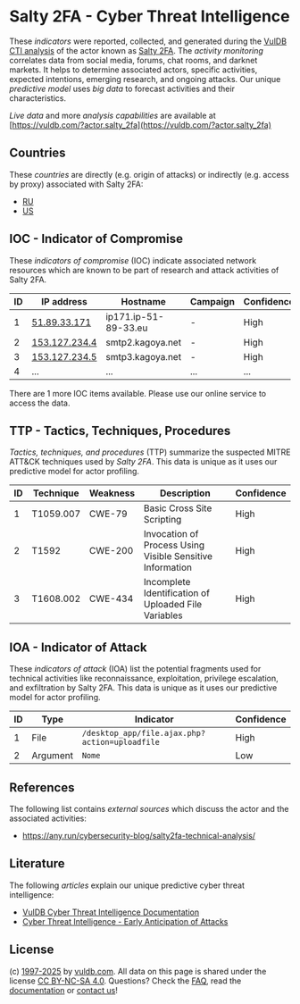 # Salty 2FA - Cyber Threat Intelligence

These _indicators_ were reported, collected, and generated during the [VulDB CTI analysis](https://vuldb.com/?kb.cti) of the actor known as [Salty 2FA](https://vuldb.com/?actor.salty_2fa). The _activity monitoring_ correlates data from social media, forums, chat rooms, and darknet markets. It helps to determine associated actors, specific activities, expected intentions, emerging research, and ongoing attacks. Our unique _predictive model_ uses _big data_ to forecast activities and their characteristics.

_Live data_ and more _analysis capabilities_ are available at [https://vuldb.com/?actor.salty_2fa](https://vuldb.com/?actor.salty_2fa)

## Countries

These _countries_ are directly (e.g. origin of attacks) or indirectly (e.g. access by proxy) associated with Salty 2FA:

* [RU](https://vuldb.com/?country.ru)
* [US](https://vuldb.com/?country.us)

## IOC - Indicator of Compromise

These _indicators of compromise_ (IOC) indicate associated network resources which are known to be part of research and attack activities of Salty 2FA.

ID | IP address | Hostname | Campaign | Confidence
-- | ---------- | -------- | -------- | ----------
1 | [51.89.33.171](https://vuldb.com/?ip.51.89.33.171) | ip171.ip-51-89-33.eu | - | High
2 | [153.127.234.4](https://vuldb.com/?ip.153.127.234.4) | smtp2.kagoya.net | - | High
3 | [153.127.234.5](https://vuldb.com/?ip.153.127.234.5) | smtp3.kagoya.net | - | High
4 | ... | ... | ... | ...

There are 1 more IOC items available. Please use our online service to access the data.

## TTP - Tactics, Techniques, Procedures

_Tactics, techniques, and procedures_ (TTP) summarize the suspected MITRE ATT&CK techniques used by _Salty 2FA_. This data is unique as it uses our predictive model for actor profiling.

ID | Technique | Weakness | Description | Confidence
-- | --------- | -------- | ----------- | ----------
1 | T1059.007 | CWE-79 | Basic Cross Site Scripting | High
2 | T1592 | CWE-200 | Invocation of Process Using Visible Sensitive Information | High
3 | T1608.002 | CWE-434 | Incomplete Identification of Uploaded File Variables | High

## IOA - Indicator of Attack

These _indicators of attack_ (IOA) list the potential fragments used for technical activities like reconnaissance, exploitation, privilege escalation, and exfiltration by Salty 2FA. This data is unique as it uses our predictive model for actor profiling.

ID | Type | Indicator | Confidence
-- | ---- | --------- | ----------
1 | File | `/desktop_app/file.ajax.php?action=uploadfile` | High
2 | Argument | `Nome` | Low

## References

The following list contains _external sources_ which discuss the actor and the associated activities:

* https://any.run/cybersecurity-blog/salty2fa-technical-analysis/

## Literature

The following _articles_ explain our unique predictive cyber threat intelligence:

* [VulDB Cyber Threat Intelligence Documentation](https://vuldb.com/?kb.cti)
* [Cyber Threat Intelligence - Early Anticipation of Attacks](https://www.scip.ch/en/?labs.20201022)

## License

(c) [1997-2025](https://vuldb.com/?kb.changelog) by [vuldb.com](https://vuldb.com/?kb.about). All data on this page is shared under the license [CC BY-NC-SA 4.0](https://creativecommons.org/licenses/by-nc-sa/4.0/). Questions? Check the [FAQ](https://vuldb.com/?kb.faq), read the [documentation](https://vuldb.com/?kb) or [contact us](https://vuldb.com/?contact)!
